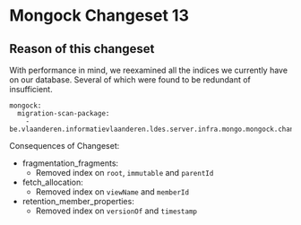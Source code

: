 # Mongock Changeset 13

## Reason of this changeset
With performance in mind, we reexamined all the indices we currently have on our database. Several of which were found to be redundant of insufficient.

```
mongock:
  migration-scan-package:
    - be.vlaanderen.informatievlaanderen.ldes.server.infra.mongo.mongock.changeset13
```

Consequences of Changeset:
* fragmentation_fragments:
  * Removed index on `root`, `immutable` and `parentId`
* fetch_allocation:
  * Removed index on `viewName` and `memberId`
* retention_member_properties:
  * Removed index on `versionOf` and `timestamp`